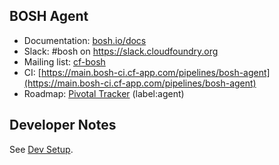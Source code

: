 ## BOSH Agent

* Documentation: [bosh.io/docs](https://bosh.io/docs)
* Slack: #bosh on <https://slack.cloudfoundry.org>
* Mailing list: [cf-bosh](https://lists.cloudfoundry.org/pipermail/cf-bosh)
* CI: [https://main.bosh-ci.cf-app.com/pipelines/bosh-agent](https://main.bosh-ci.cf-app.com/pipelines/bosh-agent)
* Roadmap: [Pivotal Tracker](https://www.pivotaltracker.com/n/projects/956238) (label:agent)

## Developer Notes

See [Dev Setup](docs/dev_setup.md).
